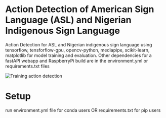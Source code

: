# Action Detection of American Sign Language (ASL) and Nigerian Indigenous Sign Language 
Action Detection for ASL and Nigerian indigenous sign language using tensorflow, tensforflow-gpu, opencv-python, mediapipe, scikit-learn, matplotlib for model training and evaluation. Other dependencies for a fastAPI webapp and RaspberryPi build are in the environment.yml or requirements.txt files

![Training action detection](https://res.cloudinary.com/glittering-rocks-ltd/image/upload/v1718793265/c8gusrblc99t39jd7bmv.png)

# Setup 
run environment.yml file for conda users OR requirements.txt for pip users
